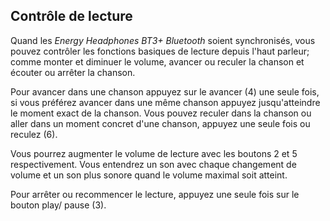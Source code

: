 ## Contrôle de lecture

Quand les *Energy Headphones BT3+ Bluetooth* soient synchronisés, vous pouvez contrôler les fonctions basiques de lecture depuis l'haut parleur; comme monter et diminuer le volume, avancer ou reculer la chanson et écouter ou arrêter la chanson.

Pour avancer dans une chanson appuyez sur le avancer (4) une seule fois, si vous préférez avancer dans une même chanson appuyez jusqu'atteindre le moment exact de la chanson. Vous pouvez reculer dans la chanson ou aller dans un moment concret d'une chanson, appuyez une seule fois ou reculez (6).

Vous pourrez augmenter le volume de lecture avec les boutons 2 et 5 respectivement. Vous entendrez un son avec chaque changement de volume et un son plus sonore quand le volume maximal soit atteint.

Pour arrêter ou recommencer le lecture, appuyez une seule fois sur le bouton play/ pause (3).
